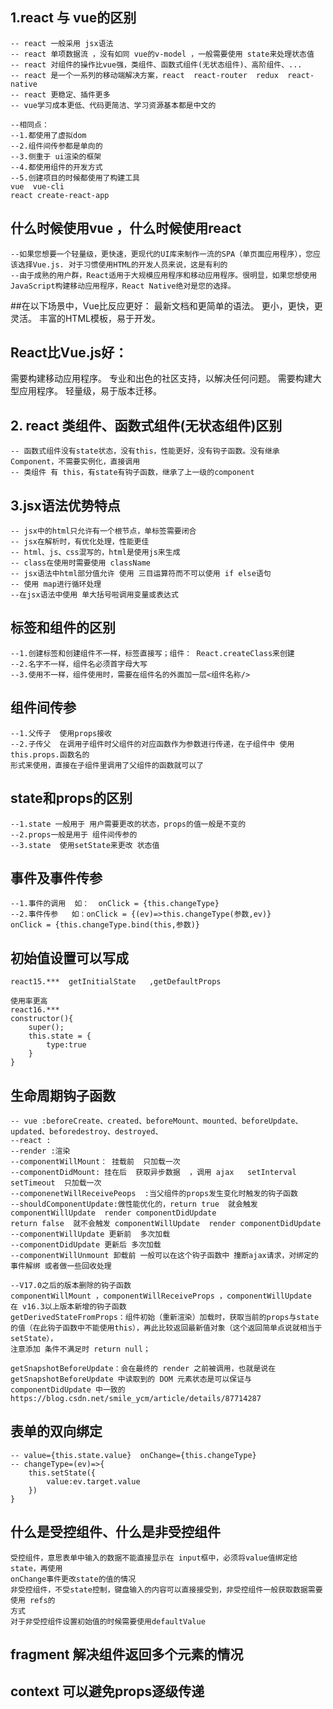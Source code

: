## 1.react 与 vue的区别
	-- react 一般采用 jsx语法
	-- react 单项数据流 ，没有如同 vue的v-model ，一般需要使用 state来处理状态值
	-- react 对组件的操作比vue强，类组件、函数式组件(无状态组件)、高阶组件、...
	-- react 是一个一系列的移动端解决方案，react  react-router  redux  react-native
	-- react 更稳定、插件更多
	-- vue学习成本更低、代码更简洁、学习资源基本都是中文的
	
	--相同点：
	--1.都使用了虚拟dom
	--2.组件间传参都是单向的
	--3.侧重于 ui渲染的框架
	--4.都使用组件的开发方式
	--5.创建项目的时候都使用了构建工具
	vue  vue-cli
	react create-react-app
	
## 什么时候使用vue  ，什么时候使用react
	--如果您想要一个轻量级，更快速，更现代的UI库来制作一流的SPA（单页面应用程序），您应该选择Vue.js. 对于习惯使用HTML的开发人员来说，这是有利的
	--由于成熟的用户群，React适用于大规模应用程序和移动应用程序。很明显，如果您想使用JavaScript构建移动应用程序，React Native绝对是您的选择。
	
##在以下场景中，Vue比反应更好：
最新文档和更简单的语法。
更小，更快，更灵活。
丰富的HTML模板，易于开发。

## React比Vue.js好：
需要构建移动应用程序。
专业和出色的社区支持，以解决任何问题。
需要构建大型应用程序。
轻量级，易于版本迁移。	

## 2. react 类组件、函数式组件(无状态组件)区别
	-- 函数式组件没有state状态，没有this，性能更好，没有钩子函数。没有继承 Component，不需要实例化，直接调用
	-- 类组件 有 this，有state有钩子函数，继承了上一级的component
	
## 3.jsx语法优势特点
	-- jsx中的html只允许有一个根节点，单标签需要闭合
	-- jsx在解析时，有优化处理，性能更佳
	-- html、js、css混写的，html是使用js来生成
	-- class在使用时需要使用 className
	-- jsx语法中html部分值允许 使用 三目运算符而不可以使用 if else语句
	-- 使用 map进行循环处理
	--在jsx语法中使用 单大括号啦调用变量或表达式
	
## 标签和组件的区别
	--1.创建标签和创建组件不一样，标签直接写；组件： React.createClass来创建
	--2.名字不一样，组件名必须首字母大写
	--3.使用不一样，组件使用时，需要在组件名的外面加一层<组件名称/>
	
## 组件间传参
	--1.父传子  使用props接收
	--2.子传父  在调用子组件时父组件的对应函数作为参数进行传递，在子组件中 使用  this.props.函数名的
	形式来使用，直接在子组件里调用了父组件的函数就可以了
	
## state和props的区别
	--1.state 一般用于 用户需要更改的状态，props的值一般是不变的
	--2.props一般是用于 组件间传参的
	--3.state  使用setState来更改 状态值
	
## 事件及事件传参
	--1.事件的调用  如：  onClick = {this.changeType}
	--2.事件传参   如：onClick = {(ev)=>this.changeType(参数,ev)}
	onClick = {this.changeType.bind(this,参数)}
	
## 初始值设置可以写成  
	react15.***  getInitialState   ,getDefaultProps
	
	使用率更高
	react16.***  
	constructor(){
		super();
		this.state = {
			type:true
		}
	}
	
## 	生命周期钩子函数
	-- vue :beforeCreate、created、beforeMount、mounted、beforeUpdate、updated、beforedestroy、destroyed、
	--react :
	--render :渲染
	--componentWillMount： 挂载前  只加载一次
	--componentDidMount: 挂在后  获取异步数据  ，调用 ajax   setInterval  setTimeout  只加载一次
	--componenetWillReceivePeops  :当父组件的props发生变化时触发的钩子函数
	--shouldComponentUpdate:做性能优化的，return true  就会触发 componentWillUpdate  render componentDidUpdate
	return false  就不会触发 componentWillUpdate  render componentDidUpdate
	--componentWillUpdate 更新前  多次加载
	--componentDidUpdate 更新后 多次加载
	--componentWillUnmount 卸载前 一般可以在这个钩子函数中 撞断ajax请求，对绑定的事件解绑 或者做一些回收处理
	
	--V17.0之后的版本删除的钩子函数	componentWillMount ，componentWillReceiveProps ，componentWillUpdate	在 v16.3以上版本新增的钩子函数	getDerivedStateFromProps：组件初始（重新渲染）加载时，获取当前的props与state的值（在此钩子函数中不能使用this），再此比较返回最新值对象（这个返回简单点说就相当于setState），
	注意添加 条件不满足时 return null；
	
	getSnapshotBeforeUpdate：会在最终的 render 之前被调用，也就是说在 getSnapshotBeforeUpdate 中读取到的 DOM 元素状态是可以保证与 componentDidUpdate 中一致的	https://blog.csdn.net/smile_ycm/article/details/87714287
	
## 	表单的双向绑定
	-- value={this.state.value}  onChange={this.changeType}	-- changeType=(ev)=>{
		this.setState({
			value:ev.target.value
		})
	}
	
## 什么是受控组件、什么是非受控组件
	受控组件，意思表单中输入的数据不能直接显示在 input框中，必须将value值绑定给 state，再使用
	onChange事件更改state的值的情况
	非受控组件，不受state控制，键盘输入的内容可以直接接受到，非受控组件一般获取数据需要使用 refs的
	方式
	对于非受控组件设置初始值的时候需要使用defaultValue
	
## fragment 解决组件返回多个元素的情况

## context  可以避免props逐级传递
	
## 	
	
	
	
	
	
	
	
	
	
	
